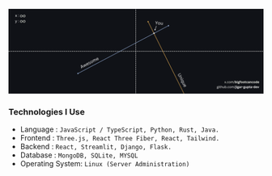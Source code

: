 [![You_are_Awesome_and_Unique](https://github.com/jigar-gupta-dev/jigar-gupta-dev/blob/main/1.png?raw=true)](https://x.com/bigfootcancode)

### Technologies I Use
- Language : `JavaScript / TypeScript, Python, Rust, Java.`
- Frontend : `Three.js, React Three Fiber, React, Tailwind.`
- Backend  : `React, Streamlit, Django, Flask.`
- Database : `MongoDB, SQLite, MYSQL`
- Operating System: `Linux (Server Administration)`
